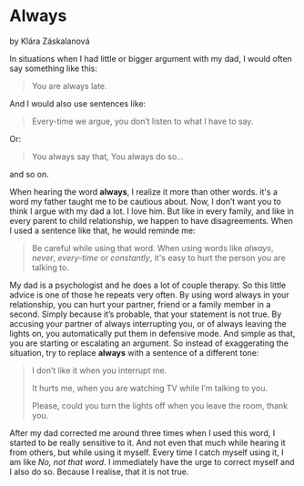 # Always
by Klára Záskalanová


In situations when I had little or bigger argument with my dad, I would often say something like this:

> You are always late.

And I would also use sentences like:

> Every-time we argue, you don’t listen to what I have to say.

Or:
> You always say that, You always do so...

and so on.

When hearing the word **always**, I realize it more than other words. it's a word my father taught me to be cautious about.  Now, I don’t want you to think I argue with my dad a lot. I love him. But like in every family, and like in every parent to child relationship, we happen to have disagreements. When I used a sentence like that, he would reminde me:
  
> Be careful while using that word. When using words like _always_, _never_, _every-time_ or _constantly_, it's easy to hurt the person you are talking to.

My dad is a psychologist and he does a lot of couple therapy. So this little advice is one of those he repeats very often. By using word always in your relationship, you can hurt your partner, friend or a family member in a second. Simply because it’s probable, that your statement is not true. By accusing your partner of always interrupting you, or of always leaving the lights on, you automatically put them in defensive mode. And simple as that, you are starting or escalating an argument. So instead of exaggerating the situation, try to replace **always** with a sentence of a different tone:

> I don’t like it when you interrupt me.
>
> It hurts me, when you are watching TV while I’m talking to you.
>
> Please, could you turn the lights off when you leave the room, thank you.

After my dad corrected me around three times when I used this word, I started to be really sensitive to it. And not even that much while hearing it from others, but while using it myself. Every time I catch myself using it, I am like _No, not that word_. I immediately have the urge to correct myself and I also do so. Because I realise, that it is not true. 
